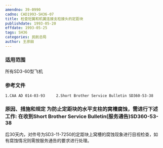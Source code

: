 ```yaml
---
amendno: 39-0990  
cadno: CAD1993-SH36-07  
title: 检查短翼和机翼连接支柱接头的定距块  
publishdate: 1993-05-20  
effdate: 1993-05-25  
tags: SH36  
categories: 民航总局  
author: 王彦田  
---
```

  
### 适用范围  
所有SD3-60型飞机  
  
<!--more-->  
### 参考文件  
    1.CAA AD 014-03-93     2.Short Brother Service Bulletin SD360-53-38  
  
### 原因、措施和规定     为防止定距块的水平支柱的窝槽腐蚀，需进行下述工作:     在收到Short Brother Service Bulletin(服务通告)SD360-53-38  
后30天内，对件号为SD3-11-7250的定距块上窝槽的腐蚀现象进行目视检查，如有腐蚀情况则需按服务通告的要求进行处理。  
